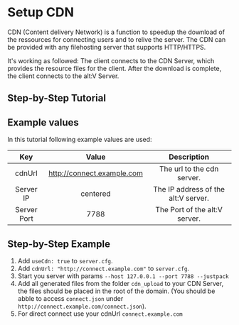 # Setup CDN
CDN (Content delivery Network) is a function to speedup the download of the ressources for connecting users and to relive the server. The CDN can be provided with any filehosting server that supports HTTP/HTTPS.

It's working as followed: The client connects to the CDN Server, which provides the resource files for the client. After the download is complete, the client connects to the alt:V Server.

## **Step-by-Step Tutorial** 
## Example values
In this tutorial following example values are used:

|     Key     |           Value            |             Description             |
| :---------: | :------------------------: | :---------------------------------: |
|   cdnUrl    | http://connect.example.com |     The url to the cdn server.      |
|  Server IP  |          centered          | The IP address of the alt:V server. |
| Server Port |            7788            |    The Port of the alt:V server.    |


## **Step-by-Step Example**
1. Add ```useCdn: true``` to ```server.cfg```.
2. Add ```cdnUrl: "http://connect.example.com"``` to ```server.cfg```.
3. Start you server with params ```--host 127.0.0.1 --port 7788 --justpack```
4. Add all generated files from the folder ```cdn_upload``` to your CDN Server, the files should be placed in the root of the domain. (You should be abble to access ```connect.json``` under ```http://connect.example.com/connect.json```).
5. For direct connect use your cdnUrl ```connect.example.com```
